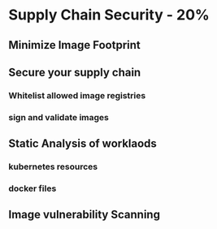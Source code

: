 # Supply Chain Security - 20%

## Minimize Image Footprint


## Secure your supply chain

### Whitelist allowed image registries

### sign and validate images

## Static Analysis of worklaods

### kubernetes resources
### docker files

## Image vulnerability Scanning


